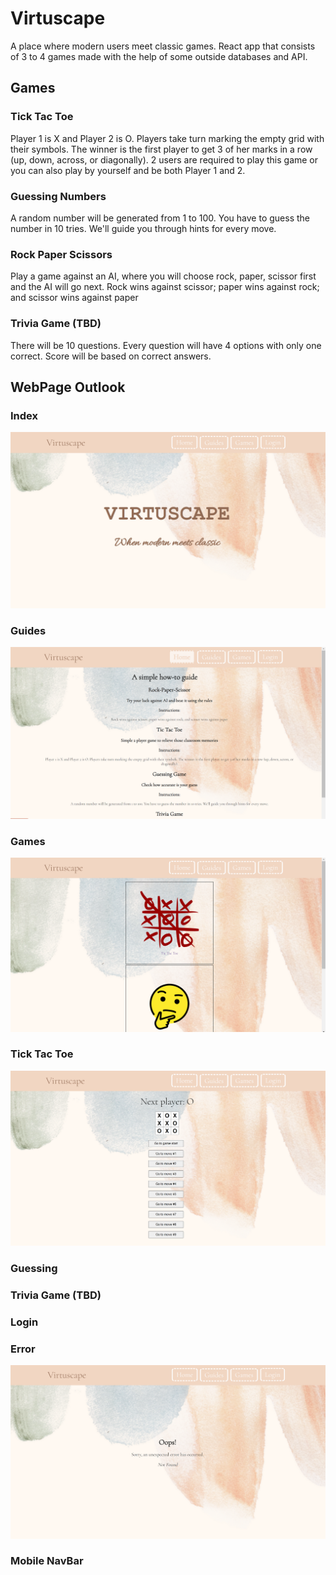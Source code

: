 # Virtuscape
A place where modern users meet classic games. React app that consists of 3 to 4 games made with the help of some outside databases and API.

## Games 

### Tick Tac Toe
Player 1 is X and Player 2 is O. Players take turn marking the empty grid with their symbols. The winner is the first player to get 3 of her marks in a row (up, down, across, or diagonally). 2 users are required to play this game or you can also play by yourself and be both Player 1 and 2.

### Guessing Numbers
A random number will be generated from 1 to 100. You have to guess the number in 10 tries. We'll guide you through hints for every move.

### Rock Paper Scissors
Play a game against an AI, where you will choose rock, paper, scissor first and the AI will go next. Rock wins against scissor; paper wins against rock; and scissor wins against paper

### Trivia Game (TBD)
There will be 10 questions. Every question will have 4 options with only one correct. Score will be based on correct answers.

## WebPage Outlook

### Index
![Home Page of the Virtuscape React App](Home.png)

### Guides
![Guide Page of the Virtuscape React App](Guide.png)

### Games
![Games Page of the Virtuscape React App](Games.png)

### Tick Tac Toe
![Tick Tac Toe Page of the Virtuscape React App](TickTacToe.png)

### Guessing

### Trivia Game (TBD)

### Login

### Error
![Error Page of the Virtuscape React App](Error.png)

### Mobile NavBar
